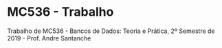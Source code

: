 # MC536 - Trabalho
Trabalho de MC536 - Bancos de Dados: Teoria e Prática, 2º Semestre de 2019 - Prof. Andre Santanche
